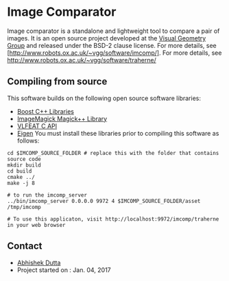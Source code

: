 # Image Comparator

Image comparator is a standalone and lightweight tool to compare a pair of images. 
It is an open source project developed at the [Visual Geometry Group](http://www.robots.ox.ac.uk/~vgg/) and 
released under the BSD-2 clause license. For more details, see [http://www.robots.ox.ac.uk/~vgg/software/imcomp/].
For more details, see http://www.robots.ox.ac.uk/~vgg/software/traherne/

## Compiling from source
This software builds on the following open source software libraries:
 * [Boost C++ Libraries](http://www.boost.org/)
 * [ImageMagick Magick++ Library](https://www.imagemagick.org/script/magick++.php)
 * [VLFEAT C API](http://www.vlfeat.org/)
 * [Eigen](http://eigen.tuxfamily.org/index.php?title=Main_Page)
You must install these libraries prior to compiling this software as follows:

```
cd $IMCOMP_SOURCE_FOLDER # replace this with the folder that contains source code
mkdir build
cd build
cmake ../
make -j 8

# to run the imcomp_server
../bin/imcomp_server 0.0.0.0 9972 4 $IMCOMP_SOURCE_FOLDER/asset /tmp/imcomp

# To use this applicaton, visit http://localhost:9972/imcomp/traherne in your web browser
```


## Contact
  * [Abhishek Dutta](adutta@robots.ox.ac.uk)
  * Project started on : Jan. 04, 2017
